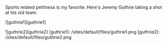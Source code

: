 Sports related pettiness is my favorite. Here's Jeremy Guthrie taking a shot at his old team:

![guthrie1][guthrie1] 

![guthrie2][guthrie2] <!-- Images -->
[guthrie1]: /sites/default/files/guthrie1.png
[guthrie2]: /sites/default/files/guthrie2.png
